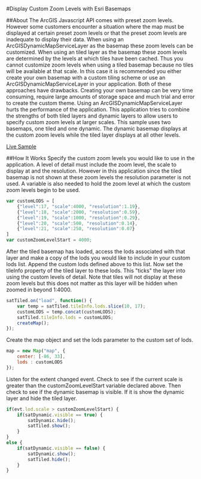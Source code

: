 #Display Custom Zoom Levels with Esri Basemaps

##About
The ArcGIS Javascript API comes with preset zoom levels. However some customers encounter a situation where the map must be displayed at certain preset zoom levels or that the preset zoom levels are inadequate to display their data. When using an ArcGISDynamicMapServiceLayer as the basemap these zoom levels can be customized. When using an tiled layer as the basemap these zoom levels are determined by the levels at which tiles have been cached. Thus you cannot customize zoom levels when using a tiled basemap because no tiles will be available at that scale. In this case it is recommended you either create your own basemap with a custom tiling scheme or use an ArcGISDynamicMapServiceLayer in your application. Both of these approaches have drawbacks. Creating your own basemap can be very time consuming, require large amounts of storage space and much trial and error to create the custom theme. Using an ArcGISDynamicMapServiceLayer hurts the performance of the application. This application tries to combine the strengths of both tiled layers and dynamic layers to allow users to specify custom zoom levels at larger scales. This sample uses two basemaps, one tiled and one dynamic. The dynamic basemap displays at the custom zoom levels while the tiled layer displays at all other levels.

[Live Sample](https://nhaney90.github.io/custom-levels-of-detail/index.html)

##How It Works
Specify the custom zoom levels you would like to use in the application. A level of detail must include the zoom level, the scale to display at and the resolution. However in this application since the tiled basemap is not shown at these zoom levels the resolution parameter is not used. A variable is also needed to hold the zoom level at which the custom zoom levels begin to be used.
```javascript
var customLODS = [
	{"level":17, "scale":4000, "resolution":1.19},
	{"level":18, "scale":2000, "resolution":0.59},
	{"level":19, "scale":1000, "resolution":0.29},
	{"level":20, "scale":500, "resolution":0.14},
	{"level":21, "scale":250, "resolution":0.07}
]
var customZoomLevelStart = 4000;
```
After the tiled basemap has loaded, access the lods associated with that layer and make a copy of the lods you would like to include in your custom lods list. Append the custom lods defined above to this list. Now set the tileInfo property of the tiled layer to these lods. This "ticks" the layer into using the custom levels of detail. Note that tiles will not display at these zoom levels but this does not matter as this layer will be hidden when zoomed in beyond 1:4000.
```javascript
satTiled.on("load", function() {
	var temp = satTiled.tileInfo.lods.slice(10, 17);
	customLODS = temp.concat(customLODS);
	satTiled.tileInfo.lods = customLODS;
	createMap();
});
```
Create the map object and set the lods parameter to the custom set of lods.
```javascript
map = new Map("map", {
	center: [-86, 33],
	lods : customLODS
});
```
Listen for the extent changed event. Check to see if the current scale is greater than the customZoomLevelStart variable declared above. Then check to see if the dynamic basemap is visible. If it is show the dynamic layer and hide the tiled layer.
```javascript
if(evt.lod.scale > customZoomLevelStart) {
	if(satDynamic.visible == true) {
		satDynamic.hide();
		satTiled.show();
	}
}
else {
	if(satDynamic.visible == false) {
		satDynamic.show();
		satTiled.hide();
	} 
}
```